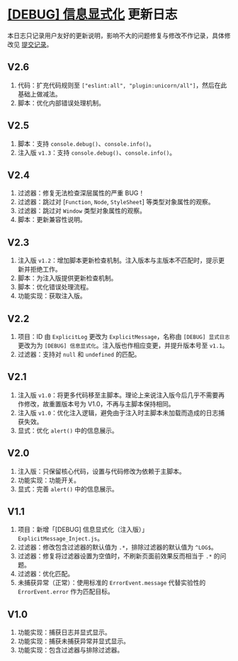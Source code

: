 # [[DEBUG] 信息显式化](https://greasyfork.org/zh-CN/scripts/429521) 更新日志

本日志只记录用户友好的更新说明，影响不大的问题修复与修改不作记录，具体修改见 [提交记录](https://gitee.com/liangjiancang/userscript/commits/master/script/ExplicitMessage)。

## V2.6

1. 代码：扩充代码规则至 `["eslint:all", "plugin:unicorn/all"]`，然后在此基础上做减法。
2. 脚本：优化内部错误处理机制。

## V2.5

1. 脚本：支持 `console.debug()`、`console.info()`。
2. 注入版 `v1.3`：支持 `console.debug()`、`console.info()`。

## V2.4

1. 过滤器：修复无法检查深层属性的严重 BUG！
2. 过滤器：跳过对 [`Function`, `Node`, `StyleSheet`] 等类型对象属性的观察。
3. 过滤器：跳过对 `Window` 类型对象属性的观察。
4. 脚本：更新兼容性说明。

## V2.3

1. 注入版 `v1.2`：增加脚本更新检查机制。注入版本与主版本不匹配时，提示更新并拒绝工作。
2. 脚本：为注入版提供更新检查机制。
3. 脚本：优化错误处理流程。
4. 功能实现：获取注入版。

## V2.2

1. 项目：ID 由 `ExplicitLog` 更改为 `ExplicitMessage`，名称由 `[DEBUG] 显式日志` 更改为为 `[DEBUG] 信息显式化`。注入版也作相应变更，并提升版本号至 `v1.1`。
2. 过滤器：支持对 `null` 和 `undefined` 的匹配。

## V2.1

1. 注入版 `v1.0`：将更多代码移至主脚本。理论上来说注入版今后几乎不需要再作修改，故重置版本号为 V1.0，不再与主脚本保持相同。
2. 注入版 `v1.0`：优化注入逻辑，避免由于注入时主脚本未加载而造成的日志捕获失效。
3. 显式：优化 `alert()` 中的信息展示。

## V2.0

1. 注入版：只保留核心代码，设置与代码修改为依赖于主脚本。
2. 功能实现：功能开关。
3. 显式：完善 `alert()` 中的信息展示。

## V1.1

1. 项目：新增「[DEBUG] 信息显式化（注入版）」`ExplicitMessage_Inject.js`。
2. 过滤器：修改包含过滤器的默认值为 `.*`，排除过滤器的默认值为 `^LOG$`。
3. 过滤器：修复将过滤器设置为空值时，不刷新页面前效果反而相当于 `.*` 的问题。
4. 过滤器：优化匹配。
5. 未捕获异常（正常）：使用标准的 `ErrorEvent.message` 代替实验性的 `ErrorEvent.error` 作为匹配目标。

## V1.0

1. 功能实现：捕获日志并显式显示。
2. 功能实现：捕获未捕获异常并显式显示。
3. 功能实现：包含过滤器与排除过滤器。
